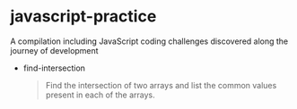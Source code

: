 # javascript-practice

A compilation including JavaScript coding challenges discovered along the journey of development

- find-intersection

  > Find the intersection of two arrays and list the common values present in each of the arrays.
